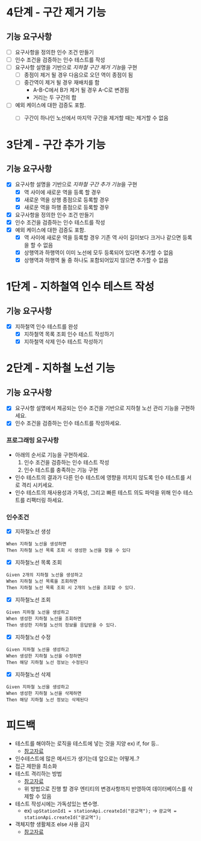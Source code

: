 # 4단계 - 구간 제거 기능
## 기능 요구사항
- [ ] 요구사항을 정의한 인수 조건 만들기
- [ ] 인수 조건을 검증하는 인수 테스트를 작성
- [ ] 요구사항 설명을 기반으로 *지하철 구간 제거 기능*을 구현
  - [ ] 종점이 제거 될 경우 다음으로 오던 역이 종점이 됨
  - [ ] 중간역이 제거 될 경우 재배치를 함
    - A-B-C에서 B가 제거 될 경우 A-C로 변경됨
    - 거리는 두 구간의 합
- [ ] 예외 케이스에 대한 검증도 포함.
  - [ ] 구간이 하나인 노선에서 마지막 구간을 제거할 때는 제거할 수 없음


# 3단계 - 구간 추가 기능
## 기능 요구사항
- [x] 요구사항 설명을 기반으로 *지하철 구간 추가 기능*을 구현
  - [x] 역 사이에 새로운 역을 등록 할 경우
  - [x] 새로운 역을 상행 종점으로 등록할 경우
  - [x] 새로운 역을 하행 종점으로 등록할 경우
- [x] 요구사항을 정의한 인수 조건 만들기
- [x] 인수 조건을 검증하는 인수 테스트를 작성
- [x] 예외 케이스에 대한 검증도 포함.
  - [x] 역 사이에 새로운 역을 등록할 경우 기존 역 사이 길이보다 크거나 같으면 등록을 할 수 없음
  - [x] 상행역과 하행역이 이미 노선에 모두 등록되어 있다면 추가할 수 없음
  - [x] 상행역과 하행역 둘 중 하나도 포함되어있지 않으면 추가할 수 없음

# 1단계 - 지하철역 인수 테스트 작성
## 기능 요구사항
- [X] 지하철역 인수 테스트를 완성
  - [X] 지하철역 목록 조회 인수 테스트 작성하기 
  - [X] 지하철역 삭제 인수 테스트 작성하기

# 2단계 - 지하철 노선 기능
## 기능 요구사항
- [x] 요구사항 설명에서 제공되는 인수 조건을 기반으로 지하철 노선 관리 기능을 구현하세요.
- [x] 인수 조건을 검증하는 인수 테스트를 작성하세요.

### 프로그래밍 요구사항
- 아래의 순서로 기능을 구현하세요.
  1. 인수 조건을 검증하는 인수 테스트 작성
  2. 인수 테스트를 충족하는 기능 구현
- 인수 테스트의 결과가 다른 인수 테스트에 영향을 끼치지 않도록 인수 테스트를 서로 격리 시키세요.
- 인수 테스트의 재사용성과 가독성, 그리고 빠른 테스트 의도 파악을 위해 인수 테스트를 리팩터링 하세요.

### 인수조건
- [x] 지하철노선 생성 
```
When 지하철 노선을 생성하면
Then 지하철 노선 목록 조회 시 생성한 노선을 찾을 수 있다
```

- [x] 지하철노선 목록 조회
```
Given 2개의 지하철 노선을 생성하고
When 지하철 노선 목록을 조회하면
Then 지하철 노선 목록 조회 시 2개의 노선을 조회할 수 있다.
```

- [x] 지하철노선 조회
```
Given 지하철 노선을 생성하고
When 생성한 지하철 노선을 조회하면
Then 생성한 지하철 노선의 정보를 응답받을 수 있다.
```

- [x] 지하철노선 수정
```
Given 지하철 노선을 생성하고
When 생성한 지하철 노선을 수정하면
Then 해당 지하철 노선 정보는 수정된다
```

- [x] 지하철노선 삭제
```
Given 지하철 노선을 생성하고
When 생성한 지하철 노선을 삭제하면
Then 해당 지하철 노선 정보는 삭제된다
```


# 피드백
- 테스트를 해야하는 로직을 테스트에 넣는 것을 지양 ex) if, for 등..
  - [참고자료](https://docs.microsoft.com/ko-kr/dotnet/core/testing/unit-testing-best-practices)
- 인수테스트에 많은 메서드가 생기는데 앞으로는 어떻게..?
- 접근 제한을 최소화
- 테스트 격리하는 방법
  - [참고자료](https://tech.pick-git.com/test-optimization2/)
  - 위 방법으로 진행 할 경우 엔티티의 변경사항까지 반영하여 데이터베이스를 삭제할 수 있음
- 테스트 작성시에는 가독성있는 변수명.
  - ex) `upStationId1 = stationApi.createId("광교역");` -> `광교역 = stationApi.createId("광교역");`
- 객체지향 생활체조 else 사용 금지
  - [참고자료](https://developerfarm.wordpress.com/2012/01/27/object_calisthenics_3/)
